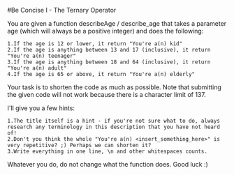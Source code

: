#Be Concise I - The Ternary Operator

You are given a function describeAge / describe_age that
 takes a parameter age (which will always be a positive integer)
  and does the following:

    1.If the age is 12 or lower, it return "You're a(n) kid"
    2.If the age is anything between 13 and 17 (inclusive), it return "You're a(n) teenager"
    3.If the age is anything between 18 and 64 (inclusive), it return "You're a(n) adult"
    4.If the age is 65 or above, it return "You're a(n) elderly"

Your task is to shorten the code as much as possible. Note that
 submitting the given code will not work because there is a
  character limit of 137.

I'll give you a few hints:

    1.The title itself is a hint - if you're not sure what to do, always research any terminology in this description that you have not heard of!
    2.Don't you think the whole "You're a(n) <insert_something_here>" is very repetitive? ;) Perhaps we can shorten it?
    3.Write everything in one line, \n and other whitespaces counts.

Whatever you do, do not change what the function does. Good luck :)